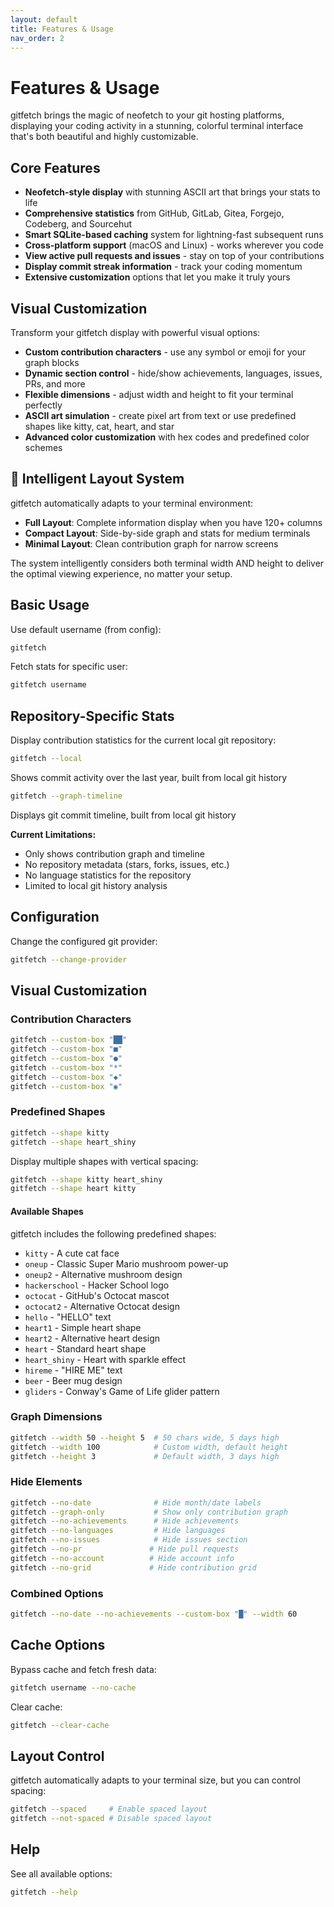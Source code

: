 ```yaml
---
layout: default
title: Features & Usage
nav_order: 2
---
```


# Features & Usage

gitfetch brings the magic of neofetch to your git hosting platforms, displaying your coding activity in a stunning, colorful terminal interface that's both beautiful and highly customizable.

## Core Features

- **Neofetch-style display** with stunning ASCII art that brings your stats to life
- **Comprehensive statistics** from GitHub, GitLab, Gitea, Forgejo, Codeberg, and Sourcehut
- **Smart SQLite-based caching** system for lightning-fast subsequent runs
- **Cross-platform support** (macOS and Linux) - works wherever you code
- **View active pull requests and issues** - stay on top of your contributions
- **Display commit streak information** - track your coding momentum
- **Extensive customization** options that let you make it truly yours

## Visual Customization

Transform your gitfetch display with powerful visual options:

- **Custom contribution characters** - use any symbol or emoji for your graph blocks
- **Dynamic section control** - hide/show achievements, languages, issues, PRs, and more
- **Flexible dimensions** - adjust width and height to fit your terminal perfectly
- **ASCII art simulation** - create pixel art from text or use predefined shapes like kitty, cat, heart, and star
- **Advanced color customization** with hex codes and predefined color schemes

## 🧠 Intelligent Layout System

gitfetch automatically adapts to your terminal environment:

- **Full Layout**: Complete information display when you have 120+ columns
- **Compact Layout**: Side-by-side graph and stats for medium terminals
- **Minimal Layout**: Clean contribution graph for narrow screens

The system intelligently considers both terminal width AND height to deliver the optimal viewing experience, no matter your setup.

## Basic Usage

Use default username (from config):

```bash
gitfetch
```

Fetch stats for specific user:

```bash
gitfetch username
```

## Repository-Specific Stats

Display contribution statistics for the current local git repository:

```bash
gitfetch --local
```

Shows commit activity over the last year, built from local git history

```bash
gitfetch --graph-timeline
```

Displays git commit timeline, built from local git history

**Current Limitations:**

- Only shows contribution graph and timeline
- No repository metadata (stars, forks, issues, etc.)
- No language statistics for the repository
- Limited to local git history analysis

## Configuration

Change the configured git provider:

```bash
gitfetch --change-provider
```

## Visual Customization

### Contribution Characters

```bash
gitfetch --custom-box "██"
gitfetch --custom-box "■"
gitfetch --custom-box "●"
gitfetch --custom-box "*"
gitfetch --custom-box "◆"
gitfetch --custom-box "◉"
```

### Predefined Shapes

```bash
gitfetch --shape kitty
gitfetch --shape heart_shiny
```

Display multiple shapes with vertical spacing:

```bash
gitfetch --shape kitty heart_shiny
gitfetch --shape heart kitty
```

#### Available Shapes

gitfetch includes the following predefined shapes:

- `kitty` - A cute cat face
- `oneup` - Classic Super Mario mushroom power-up
- `oneup2` - Alternative mushroom design
- `hackerschool` - Hacker School logo
- `octocat` - GitHub's Octocat mascot
- `octocat2` - Alternative Octocat design
- `hello` - "HELLO" text
- `heart1` - Simple heart shape
- `heart2` - Alternative heart design
- `heart` - Standard heart shape
- `heart_shiny` - Heart with sparkle effect
- `hireme` - "HIRE ME" text
- `beer` - Beer mug design
- `gliders` - Conway's Game of Life glider pattern

### Graph Dimensions

```bash
gitfetch --width 50 --height 5  # 50 chars wide, 5 days high
gitfetch --width 100            # Custom width, default height
gitfetch --height 3             # Default width, 3 days high
```

### Hide Elements

```bash
gitfetch --no-date              # Hide month/date labels
gitfetch --graph-only           # Show only contribution graph
gitfetch --no-achievements      # Hide achievements
gitfetch --no-languages         # Hide languages
gitfetch --no-issues            # Hide issues section
gitfetch --no-pr               # Hide pull requests
gitfetch --no-account          # Hide account info
gitfetch --no-grid             # Hide contribution grid
```

### Combined Options

```bash
gitfetch --no-date --no-achievements --custom-box "█" --width 60
```

## Cache Options

Bypass cache and fetch fresh data:

```bash
gitfetch username --no-cache
```

Clear cache:

```bash
gitfetch --clear-cache
```

## Layout Control

gitfetch automatically adapts to your terminal size, but you can control spacing:

```bash
gitfetch --spaced     # Enable spaced layout
gitfetch --not-spaced # Disable spaced layout
```

## Help

See all available options:

```bash
gitfetch --help
```
